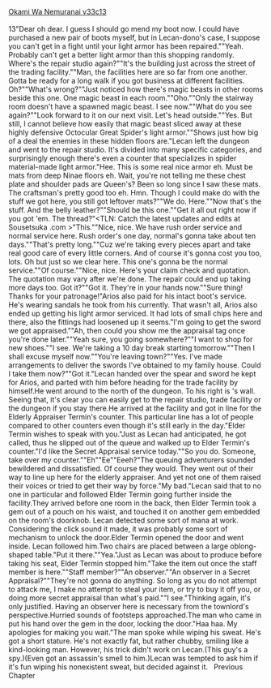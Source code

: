 [Okami Wa Nemuranai v33c13](https://www.sousetsuka.com/2021/01/okami-wa-nemuranai-3313.html)
<br/><br/>
13"Dear oh dear. I guess I should go mend my boot now. I could have purchased a new pair of boots myself, but in Lecan-dono's case, I suppose you can't get in a fight until your light armor has been repaired.""Yeah. Probably can't get a better light armor than this shopping randomly. Where's the repair studio again?""It's the building just across the street of the trading facility.""Man, the facilities here are so far from one another. Gotta be ready for a long walk if you got business at different facilities. Oh?""What's wrong?""Just noticed how there's magic beasts in other rooms beside this one. One magic beast in each room.""Oho.""Only the stairway room doesn't have a spawned magic beast. I see now.""What do you see again?""Look forward to it on our next visit. Let's head outside.""Yes. But still, I cannot believe how easily that magic beast sliced away at these highly defensive Octocular Great Spider's light armor.""Shows just how big of a deal the enemies in these hidden floors are."Lecan left the dungeon and went to the repair studio. It's divided into many specific categories, and surprisingly enough there's even a counter that specializes in spider material-made light armor."Hee. This is some real nice armor eh. Must be mats from deep Ninae floors eh. Wait, you're not telling me these chest plate and shoulder pads are Queen's? Been so long since I saw these mats. The craftsman's pretty good too eh. Hmn. Though I could make do with the stuff we got here, you still got leftover mats?""We do. Here.""Now that's the stuff. And the belly leather?""Should be this one.""Get it all out right now if you got 'em. The thread?"<TLN: Catch the latest updates and edits at Sousetsuka .com >"This.""Nice, nice. We have rush order service and normal service here. Rush order's one day, normal's gonna take about ten days.""That's pretty long.""Cuz we're taking every pieces apart and take real good care of every little corners. And of course it's gonna cost you too, lots. Oh but just so we clear here. This one's gonna be the normal service.""Of course.""Nice, nice. Here's your claim check and quotation. The quotation may vary after we're done. The repair could end up taking more days too. Got it?""Got it. They're in your hands now.""Sure thing! Thanks for your patronage!"Arios also paid for his intact boot's service. He's wearing sandals he took from his <Box> currently. That wasn't all, Arios also ended up getting his light armor serviced. It had lots of small chips here and there, also the fittings had loosened up it seems."I'm going to get the sword we got appraised.""Ah, then could you show me the appraisal tag once you're done later.""Yeah sure, you going somewhere?""I want to shop for new shoes.""I see. We're taking a 10 day break starting tomorrow.""Then I shall excuse myself now.""You're leaving town?""Yes. I've made arrangements to deliver the swords I've obtained to my family house. Could I take them now?""Got it."Lecan handed over the spear and sword he kept for Arios, and parted with him before heading for the trade facility by himself.He went around to the north of the dungeon. To his right is <Summit Honor Mansion>'s wall. Seeing that, it's clear you can easily get to the repair studio, trade facility or the dungeon if you stay there.He arrived at the facility and got in line for the Elderly Appraiser Termin's counter. This particular line has a lot of people compared to other counters even though it's still early in the day."Elder Termin wishes to speak with you."Just as Lecan had anticipated, he got called, thus he slipped out of the queue and walked up to Elder Termin's counter."I'd like the Secret Appraisal service today.""So you do. Someone, take over my counter.""Eh""Ee""Eeeh?"The queuing adventurers sounded bewildered and dissatisfied. Of course they would. They went out of their way to line up here for the elderly appraiser. And yet not one of them raised their voices or tried to get their way by force."My bad."Lecan said that to no one in particular and followed Elder Termin going further inside the facility.They arrived before one room in the back, then Elder Termin took a gem out of a pouch on his waist, and touched it on another gem embedded on the room's doorknob. Lecan detected some sort of mana at work. Considering the click sound it made, it was probably some sort of mechanism to unlock the door.Elder Termin opened the door and went inside. Lecan followed him.Two chairs are placed between a large oblong-shaped table."Put it there.""Yea."Just as Lecan was about to produce <Comet Cutter> before taking his seat, Elder Termin stopped him."Take the item out once the staff member is here.""Staff member?""An observer.""An observer in a Secret Appraisal?""They're not gonna do anything. So long as you do not attempt to attack me, I make no attempt to steal your item, or try to buy it off you, or doing more secret appraisal than what's paid.""I see."Thinking again, it's only justified. Having an observer here is necessary from the townlord's perspective.Hurried sounds of footsteps approached.The man who came in put his hand over the gem in the door, locking the door."Haa haa. My apologies for making you wait."The man spoke while wiping his sweat. He's got a short stature. He's not exactly fat, but rather chubby, smiling like a kind-looking man. However, his trick didn't work on Lecan.(This guy's a spy.)(Even got an assassin's smell to him.)Lecan was tempted to ask him if it's fun wiping his nonexistent sweat, but decided against it.   Previous Chapter <br/>
